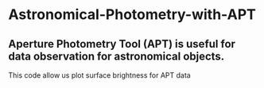 # Astronomical-Photometry-with-APT
Aperture Photometry Tool (APT) is useful for data observation for astronomical objects.
--
This code allow us plot surface brightness for APT data
